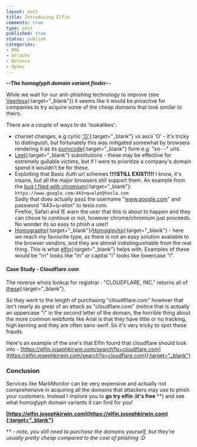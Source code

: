 ```yaml
---
layout: post
title: Introducing Elfin
comments: true
type: post
published: true
status: publish
categories:
- DNS 
- Attacks
- Defence
- OpSec
---
```

***--The homoglyph domain variant finder--***

While we wait for our anti-phishing technology to improve (see [Veerless](https://veerless.josephkirwin.com){:target="_blank"}) it seems like it would be proactive for companies to try acquire some of the cheap domains that look similar to theirs.

There are a couple of ways to do 'lookalikes':

- charset changes, e.g cyrlic ['O'](http://www.fileformat.info/info/unicode/char/043E/index.htm){:target="_blank"} vs ascii 'O' - it's tricky to distinguish, but fortunately this was mitigated somewhat by browsers rendering it as its [punycode](https://en.wikipedia.org/wiki/Punycode){:target="_blank"} form e.g. "xn- -" urls.
- [Leet](https://en.wikipedia.org/wiki/Leet){:target="_blank"} substitutions - these may be effective for extremely gullable victims, but if I were to prioritize a company's domain spend it wouldn't be for these.
- Exploiting that Basic Auth url schemes **!!!!STILL EXIST!!!!** I know, it's insane, but all the major browsers still support them. An example from the [bug I filed with chromium](https://bugs.chromium.org/p/chromium/issues/detail?id=661005){:target="_blank"}:     
  `https://www.google.com:443+q=elon@tesla.com`      
  Sadly that does actually pass the username "www.google.com" and password "443+q=elon" to tesla.com.      
  Firefox, Safari and IE warn the user that this is about to happen and they can chooe to continue or not, however chrome/chromium just proceeds. No wonder its so easy to phish a user!
- [Homographs](https://en.wikipedia.org/wiki/IDN_homograph_attack){:target="_blank"}/[Homoglpyhs](https://en.wikipedia.org/wiki/Homoglyph){:target="_blank"}   - here we reach my favourite type, as there is not an easy solution available to the browser vendors, and they are almost indistinguishable from the real thing. This is what [elfin](https://elfin.josephkirwin.com){:target="_blank"} helps with. Examples of these would be "rn" looks like "m" or capital "i" looks like lowercase "l". 

#### Case Study - Cloudflare.com

The reverse whois lookup for registrar : "CLOUDFLARE, INC." returns all of [these](http://viewdns.info/reversewhois/?q=CLOUDFLARE%2C+INC.){:target="_blank"}. 

So they went to the length of purchasing "clloudfllare.com" however that isn't nearly as great of an attack as "cIoudflare.com" (notice that is actually an uppercase "i" in the second letter of the domain, the horrible thing about the more common webfonts like Arial is that they have little or no tracking, high kerning and they are often sans-serif. So it's very tricky to spot these frauds.  

Here's an example of the one's that Elfin found that cloudflare should look into - [https://elfin.josephkirwin.com/search?q=cloudflare.com](https://elfin.josephkirwin.com/search?q=cloudflare.com){:target="_blank"}

### Conclusion

Services like MarkMonitor can be very expensive and actually not comprehensive in acquiring all the domains that attackers may use to phish your customers. Instead I implore you to **go try elfin** (**it's free** ††) and see what homoglyph domain variants it can find for you!

**[https://elfin.josephkirwin.com](https://elfin.josephkirwin.com){:target="_blank"}**

†† - *note, you still need to purchase the domains yourself, but they're usually pretty cheap compared to the cost of phishing :D*
